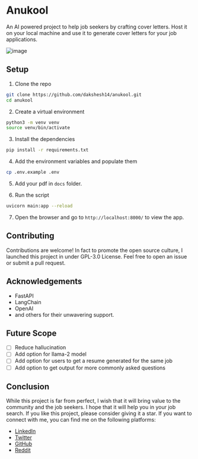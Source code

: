 # Anukool

An AI powered project to help job seekers by crafting cover letters. Host it on your local machine and use it to generate cover letters for your job applications.

![image](https://github.com/dakshesh14/anukool/assets/65905942/08ca8ec6-3b88-4ad8-927a-d70efd8d3b43)

## Setup

1. Clone the repo

```bash
git clone https://github.com/dakshesh14/anukool.git
cd anukool
```

2. Create a virtual environment

```bash
python3 -m venv venv
source venv/bin/activate
```

3. Install the dependencies

```bash
pip install -r requirements.txt
```

4. Add the environment variables and populate them

```bash
cp .env.example .env
```

5. Add your pdf in `docs` folder.

6. Run the script

```bash
uvicorn main:app --reload
```

7. Open the browser and go to `http://localhost:8000/` to view the app.

## Contributing

Contributions are welcome! In fact to promote the open source culture, I launched this project in under GPL-3.0 License. Feel free to open an issue or submit a pull request.

## Acknowledgements

- FastAPI
- LangChain
- OpenAI
- and others for their unwavering support.

## Future Scope

- [ ] Reduce hallucination
- [ ] Add option for llama-2 model
- [ ] Add option for users to get a resume generated for the same job
- [ ] Add option to get output for more commonly asked questions

## Conclusion

While this project is far from perfect, I wish that it will bring value to the community and the job seekers. I hope that it will help you in your job search. If you like this project, please consider giving it a star. If you want to connect with me, you can find me on the following platforms:

- [LinkedIn](https://www.linkedin.com/in/dakshesh-jain/)
- [Twitter](https://twitter.com/_dakshesh)
- [GitHub](https://github.com/dakshesh14)
- [Reddit](https://www.reddit.com/user/_dakshesh/)
